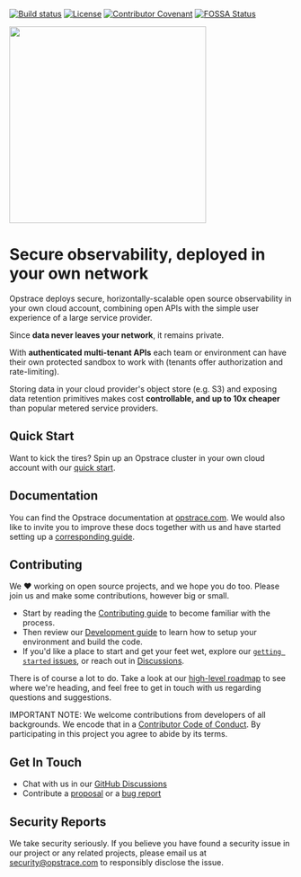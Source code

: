
<!-- markdownlint-disable MD041 -->
<!-- markdownlint-disable MD033 -->

[![Build status](https://badge.buildkite.com/df9e995b3a5e4b0bebce8b432b0bf48b092fd261b7017b65c1.svg?branch=main)](https://buildkite.com/opstrace/opstrace)
[![License](https://img.shields.io/github/license/opstrace/opstracestyle=flat-square&logo=appveyor)](https://github.com/opstrace/opstrace/blob/main/LICENSE)
[![Contributor Covenant](https://img.shields.io/badge/Contributor%20Covenant-v2.0%20adopted-ff69b4.svg)](CODE_OF_CONDUCT.md)
[![FOSSA Status](https://app.fossa.com/api/projects/git%2Bgithub.com%2Fopstrace%2Fopstrace.svg?type=shield)](https://app.fossa.com/projects/git%2Bgithub.com%2Fopstrace%2Fopstrace?ref=badge_shield&style=social)

<img src="https://user-images.githubusercontent.com/19239758/97793010-00161b00-1ba3-11eb-949b-e62eae6fdb9c.png" width="350">

# Secure observability, deployed in your own network

Opstrace deploys secure, horizontally-scalable open source observability in your own cloud account, combining open APIs with the simple user experience of a large service provider.

Since **data never leaves your network**, it remains private.

With **authenticated multi-tenant APIs** each team or environment can have their own protected sandbox to work with (tenants offer authorization and rate-limiting).

Storing data in your cloud provider's object store (e.g. S3) and exposing data retention primitives makes cost **controllable, and up to 10x cheaper** than popular metered service providers.

## Quick Start

Want to kick the tires?
Spin up an Opstrace cluster in your own cloud account with our [quick start](https://go.opstrace.com/quickstart).

## Documentation

You can find the Opstrace documentation at [opstrace.com](https://go.opstrace.com/docs).
We would also like to invite you to improve these docs together with us and have started setting up a [corresponding guide](./docs/guides/contributor/writing-docs.md).


## Contributing

We :heart: working on open source projects, and we hope you do too.
Please join us and make some contributions, however big or small.

* Start by reading the [Contributing guide](./CONTRIBUTING.md) to become familiar with the process.
* Then review our [Development guide](./docs/guides/contributor/setting-up-your-dev-env.md) to learn how to setup your environment and build the code.
* If you'd like a place to start and get your feet wet, explore our [`getting started` issues](https://github.com/opstrace/opstrace/labels/getting-started), or reach out in [Discussions](https://go.opstrace.com/community).

There is of course a lot to do.
Take a look at our [high-level roadmap](./docs/references/roadmap.md) to see where we're heading, and feel free to get in touch with us regarding questions and suggestions.

IMPORTANT NOTE: We welcome contributions from developers of all backgrounds.
We encode that in a [Contributor Code of Conduct](CODE_OF_CONDUCT.md).
By participating in this project you agree to abide by its terms.

## Get In Touch

* Chat with us in our [GitHub Discussions](https://go.opstrace.com/community)
* Contribute a [proposal](https://github.com/opstrace/opstrace/issues/new?assignees=&labels=thinktank:%20proposal&template=2-proposal.md&title=) or a [bug report](https://github.com/opstrace/opstrace/issues/new?assignees=&labels=type:%20bug&template=1-bug_report.md&title=)

## Security Reports

We take security seriously.
If you believe you have found a security issue in our project or any related projects, please email us at [security@opstrace.com](mailto:security@opstrace.com) to responsibly disclose the issue.
